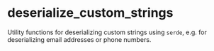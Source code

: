 # deserialize_custom_strings

Utility functions for deserializing custom strings using `serde`,
e.g. for deserializing email addresses or phone numbers.
